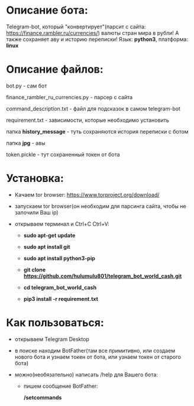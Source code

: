 # Описание бота:
  Telegram-bot, который "конвертирует"(парсит с сайта: https://finance.rambler.ru/currencies/) валюты стран мира в рубли! А также сохраняет аву и историю переписки!
  Язык: **python3**, платформа: **linux**
# Описание файлов:
  bot.py - сам бот
  
  finance_rambler_ru_currencies.py - парсер с сайта
  
  command_description.txt - файл для подсказок в самом telegram-bot
  
  requirement.txt - зависимости, которые необходимо установить
  
  папка **history_message** - туть сохраняются история переписки с ботом
  
  папка **jpg** - авы

  token.pickle - тут сохраненный токен от бота
# Установка:
  - Качаем tor browser: https://www.torproject.org/download/
  
  - запускаем tor browser(он необходим для парсинга сайта, чтобы не залочили Ваш ip)
  
  - открываем терминал и Ctrl+C Ctrl+V:
    
    - **sudo apt-get update**
    
    - **sudo apt install git**
    
    - **sudo apt install python3-pip**
    
    - **git clone https://github.com/hulumulu801/telegram_bot_world_cash.git**
    
    - **cd telegram_bot_world_cash**
    
    - **pip3 install -r requirement.txt**
# Как пользоваться:
  - открываем Telegram Desktop
  
  - в поиске находим BotFather(там все примитивно, или создаем нового бота и узнаем токен от бота, или узнаем токен от старого бота)
  
  - можно(необязательно) написать /help для Вашего бота:
  
    - пишем сообщение BotFather:
    
      **/setcommands**
